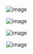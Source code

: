 ![image](https://user-images.githubusercontent.com/1047696/235075657-975968e3-6ab8-4a7f-9a96-4b9db7dd994f.png)

![image](https://github.com/ro0NL/ro0NL/assets/1047696/ad51869e-7de5-41d6-ba8a-b593e71344cc)

![image](https://user-images.githubusercontent.com/1047696/148427307-a2e08155-406b-494c-b448-97dc7847f8da.png)

![image](https://user-images.githubusercontent.com/1047696/226983602-e10c2e34-ee50-422e-815b-8494ea257ffa.png)

